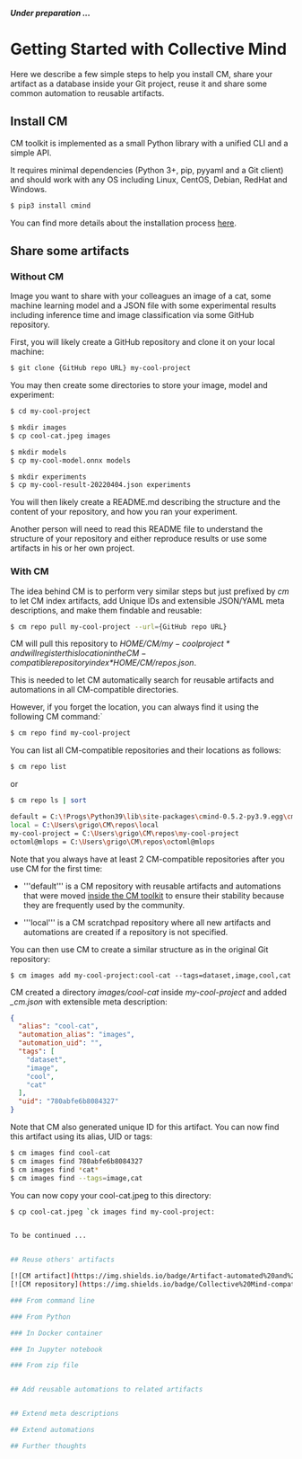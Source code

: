 ***Under preparation ...***

# Getting Started with Collective Mind

Here we describe a few simple steps to help you install CM, 
share your artifact as a database inside your Git project, 
reuse it and share some common automation 
to reusable artifacts.


## Install CM

CM toolkit is implemented as a small Python library with a unified CLI and a simple API.

It requires minimal dependencies (Python 3+, pip, pyyaml and a Git client) 
and should work with any OS including Linux, CentOS, Debian, RedHat and Windows.

```bash
$ pip3 install cmind
```

You can find more details about the installation process [here](installation.md).

## Share some artifacts

### Without CM

Image you want to share with your colleagues an image of a cat, some machine learning model
and a JSON file with some experimental results including inference time and image classification
via some GitHub repository.

First, you will likely create a GitHub repository and clone it on your local machine:

```bash
$ git clone {GitHub repo URL} my-cool-project
```
 
You may then create some directories to store your image, model and experiment:

```bash
$ cd my-cool-project

$ mkdir images
$ cp cool-cat.jpeg images

$ mkdir models
$ cp my-cool-model.onnx models

$ mkdir experiments
$ cp my-cool-result-20220404.json experiments
```

You will then likely create a README.md describing the structure 
and the content of your repository,
and how you ran your experiment.

Another person will need to read this README file to understand the structure
of your repository and either reproduce results or use some artifacts
in his or her own project.

### With CM

The idea behind CM is to perform very similar steps but just prefixed by *cm* 
to let CM index artifacts, add Unique IDs and extensible JSON/YAML meta descriptions,
and make them findable and reusable:

```bash
$ cm repo pull my-cool-project --url={GitHub repo URL} 
```

CM will pull this repository to *$HOME/CM/my-coolproject* and will register this location
in the CM-compatible repository index *$HOME/CM/repos.json*. 

This is needed to let CM automatically search for reusable artifacts and automations
in all CM-compatible directories.

However, if you forget the location, you can always find it using the following CM command:`
```bash
$ cm repo find my-cool-project
```

You can list all CM-compatible repositories and their locations as follows:
```bash
$ cm repo list
```
or
```bash
$ cm repo ls | sort

default = C:\!Progs\Python39\lib\site-packages\cmind-0.5.2-py3.9.egg\cmind\repo
local = C:\Users\grigo\CM\repos\local
my-cool-project = C:\Users\grigo\CM\repos\my-cool-project
octoml@mlops = C:\Users\grigo\CM\repos\octoml@mlops
```

Note that you always have at least 2 CM-compatible repositories after you use CM for the first time:
* '''default''' is a CM repository with reusable artifacts and automations that were moved 
  [inside the CM toolkit](https://github.com/mlcommons/ck/tree/master/ck2/cmind/repo) 
  to ensure their stability because they are frequently used by the community.

* '''local''' is a CM scratchpad repository where all new artifacts and automations 
  are created if a repository is not specified.




You can then use CM to create a similar structure as in the original Git repository:

```
$ cm images add my-cool-project:cool-cat --tags=dataset,image,cool,cat
```

CM created a directory *images/cool-cat* inside *my-cool-project* and added *_cm.json* with extensible meta description:
```json
{
  "alias": "cool-cat",
  "automation_alias": "images",
  "automation_uid": "",
  "tags": [
    "dataset",
    "image",
    "cool",
    "cat"
  ],
  "uid": "780abfe6b8084327"
}
```

Note that CM also generated unique ID for this artifact. You can now find this artifact using its alias, UID or tags:
```bash
$ cm images find cool-cat
$ cm images find 780abfe6b8084327
$ cm images find *cat*
$ cm images find --tags=image,cat
``` 

You can now copy your cool-cat.jpeg to this directory:
```bash
$ cp cool-cat.jpeg `ck images find my-cool-project:


To be continued ...


## Reuse others' artifacts

[![CM artifact](https://img.shields.io/badge/Artifact-automated%20and%20reusable-blue)](https://github.com/mlcommons/ck/tree/master/ck2)
[![CM repository](https://img.shields.io/badge/Collective%20Mind-compatible-blue)](https://github.com/mlcommons/ck/tree/master/ck2)

### From command line

### From Python

### In Docker container

### In Jupyter notebook

### From zip file 


## Add reusable automations to related artifacts 


## Extend meta descriptions

## Extend automations

## Further thoughts

